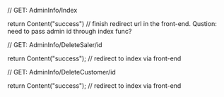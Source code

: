 // GET: AdminInfo/Index

return Content("success") // finish redirect url in the front-end. Qustion: need to pass admin id through index func? 



// GET: AdminInfo/DeleteSaler/id 

return Content("success"); // redirect to index via front-end 



// GET: AdminInfo/DeleteCustomer/id

return Content("success"); // redirect to index via front-end 